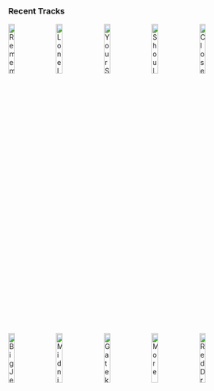 ### Recent Tracks
[<img src='https://lastfm.freetls.fastly.net/i/u/300x300/a611255faf5c21883f3630f047fff4eb.png' width='16%' height='16%' alt='Remember Me (Dúo)'>](https://www.last.fm/music/miguel/_/remember%2bme%2b%2528d%25c3%25bao%2529)&nbsp;&nbsp;&nbsp;&nbsp;[<img src='https://lastfm.freetls.fastly.net/i/u/300x300/1ee5f82362efb25fadc3a75cf4b17fac.png' width='16%' height='16%' alt='Lonely Town'>](https://www.last.fm/music/brandon%2bflowers/_/lonely%2btown)&nbsp;&nbsp;&nbsp;&nbsp;[<img src='https://lastfm.freetls.fastly.net/i/u/300x300/eb83753661bd17605659bb919b6e69fa.png' width='16%' height='16%' alt='Your Song'>](https://www.last.fm/music/elton%2bjohn/_/your%2bsong)&nbsp;&nbsp;&nbsp;&nbsp;[<img src='https://lastfm.freetls.fastly.net/i/u/300x300/d614fa243d5d553c487753cff4435f09.png' width='16%' height='16%' alt='Shoulders'>](https://www.last.fm/music/levi%2bmatthan/_/shoulders)&nbsp;&nbsp;&nbsp;&nbsp;[<img src='https://lastfm.freetls.fastly.net/i/u/300x300/e185525479b74da3afc406fd3a3a9159.png' width='16%' height='16%' alt='Closer To The Sun'>](https://www.last.fm/music/slightly%2bstoopid/_/closer%2bto%2bthe%2bsun)&nbsp;&nbsp;&nbsp;&nbsp;<br>[<img src='https://lastfm.freetls.fastly.net/i/u/300x300/aa7d4069a5c644aadebc210a3b42fb31.png' width='16%' height='16%' alt='Big Jet Plane'>](https://www.last.fm/music/angus%2b%2526%2bjulia%2bstone/_/big%2bjet%2bplane)&nbsp;&nbsp;&nbsp;&nbsp;[<img src='https://lastfm.freetls.fastly.net/i/u/300x300/9636b4b70d6a4aed99ba42859a9d3297.png' width='16%' height='16%' alt='Midnight City'>](https://www.last.fm/music/m83/_/midnight%2bcity)&nbsp;&nbsp;&nbsp;&nbsp;[<img src='https://lastfm.freetls.fastly.net/i/u/300x300/d0afed9e66e077bd0a4b7a3baa4ac8db.png' width='16%' height='16%' alt='Gatekeeper'>](https://www.last.fm/music/generationals/_/gatekeeper)&nbsp;&nbsp;&nbsp;&nbsp;[<img src='https://lastfm.freetls.fastly.net/i/u/300x300/3c0934ad6c5226a4ec85991fc195db66.png' width='16%' height='16%' alt='More'>](https://www.last.fm/music/jess%2bbest/_/more)&nbsp;&nbsp;&nbsp;&nbsp;[<img src='https://lastfm.freetls.fastly.net/i/u/300x300/71ecbb0e27704bf6e0dbfbffa53d85f0.png' width='16%' height='16%' alt='Red Dress'>](https://www.last.fm/music/magic%2521/_/red%2bdress)&nbsp;&nbsp;&nbsp;&nbsp;<br>